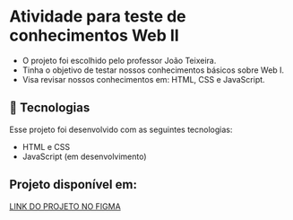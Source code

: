 # Atividade para teste de conhecimentos Web II

- O projeto foi escolhido pelo professor João Teixeira.
- Tinha o objetivo de testar nossos conhecimentos básicos sobre Web I.
- Visa revisar nossos conhecimentos em: HTML, CSS e JavaScript.

## 🚀 Tecnologias

Esse projeto foi desenvolvido com as seguintes tecnologias:

- HTML e CSS
- JavaScript (em desenvolvimento)

## Projeto disponível em:
[LINK DO PROJETO NO FIGMA](https://www.figma.com/file/vh9eL9CG5Q08MwB5oGzMNP/Formul%C3%A1rio-de-Capta%C3%A7%C3%A3o-de-Leads-(Community)?type=design&node-id=0-1&mode=design&t=1e8HNFJmPJkxN2l2-0)